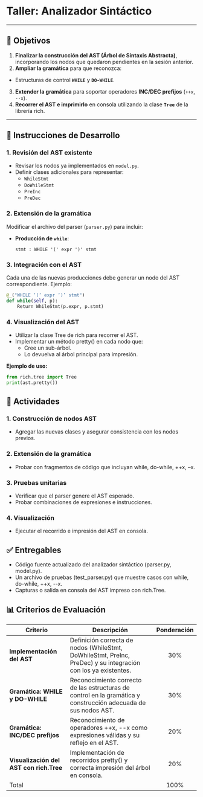 # Taller: Analizador Sintáctico

---

## 🎯 Objetivos

1. **Finalizar la construcción del AST (Árbol de Sintaxis Abstracta)**, incorporando los nodos que quedaron pendientes en la sesión anterior.
2. **Ampliar la gramática** para que reconozca:

- Estructuras de control **`WHILE`** y **`DO-WHILE`**.

3. **Extender la gramática** para soportar operadores **INC/DEC prefijos** (`++x`, `--x`).
4. **Recorrer el AST e imprimirlo** en consola utilizando la clase **`Tree`** de la librería rich.

---

## 📘 Instrucciones de Desarrollo

### 1. Revisión del AST existente

- Revisar los nodos ya implementados en `model.py`.
- Definir clases adicionales para representar:
  - `WhileStmt`
  - `DoWhileStmt`
  - `PreInc`
  - `PreDec`

### 2. Extensión de la gramática

Modificar el archivo del parser (`parser.py`) para incluir:

- **Producción de `while`**:
  ```bnf
  stmt : WHILE '(' expr ')' stmt
  ```

### 3. Integración con el AST

Cada una de las nuevas producciones debe generar un nodo del AST correspondiente. Ejemplo:

```python
@_("WHILE ‘(‘ expr ‘)’ stmt")
def while(self, p):
    Return WhileStmt(p.expr, p.stmt)
```

### 4. Visualización del AST

- Utilizar la clase Tree de rich para recorrer el AST.
- Implementar un método pretty() en cada nodo que:
  - Cree un sub-árbol.
  - Lo devuelva al árbol principal para impresión.

**Ejemplo de uso:**

```python
from rich.tree import Tree
print(ast.pretty())
```

## 📌 Actividades

### 1. Construcción de nodos AST

- Agregar las nuevas clases y asegurar consistencia con los nodos previos.

### 2. Extensión de la gramática

- Probar con fragmentos de código que incluyan while, do-while, ++x, –x.

### 3. Pruebas unitarias

- Verificar que el parser genere el AST esperado.
- Probar combinaciones de expresiones e instrucciones.

### 4. Visualización

- Ejecutar el recorrido e impresión del AST en consola.

## ✅ Entregables

- Código fuente actualizado del analizador sintáctico (parser.py, model.py).
- Un archivo de pruebas (test_parser.py) que muestre casos con while, do-while, ++x, --x.
- Capturas o salida en consola del AST impreso con rich.Tree.

## 📊 Criterios de Evaluación

| Criterio                                | Descripción                                                                                                     | Ponderación |
| --------------------------------------- | --------------------------------------------------------------------------------------------------------------- | :---------: |
| **Implementación del AST**              | Definición correcta de nodos (WhileStmt, DoWhileStmt, PreInc, PreDec) y su integración con los ya existentes.   |     30%     |
| **Gramática: WHILE y DO-WHILE**         | Reconocimiento correcto de las estructuras de control en la gramática y construcción adecuada de sus nodos AST. |     30%     |
| **Gramática: INC/DEC prefijos**         | Reconocimiento de operadores ++x, --x como expresiones válidas y su reflejo en el AST.                          |     20%     |
| **Visualización del AST con rich.Tree** | Implementación de recorridos pretty() y correcta impresión del árbol en consola.                                |     20%     |
| Total                                   |                                                                                                                 |    100%     |
